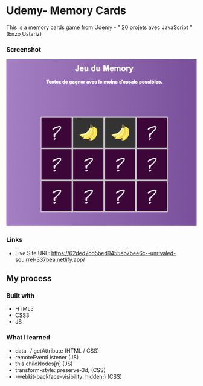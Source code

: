 # Udemy- Memory Cards

This is a memory cards game from Udemy - " 20 projets avec JavaScript " (Enzo Ustariz)

### Screenshot

![](memory.png)


### Links

- Live Site URL: https://62ded2cd5bed9455eb7bee6c--unrivaled-squirrel-337bea.netlify.app/


## My process

### Built with

- HTML5
- CSS3
- JS


### What I learned
- data- / getAttribute (HTML / CSS)
- remoteEventListener (JS)
- this.childNodes[n] (JS)
- transform-style: preserve-3d; (CSS)
- -webkit-backface-visibility: hidden;) (CSS)

